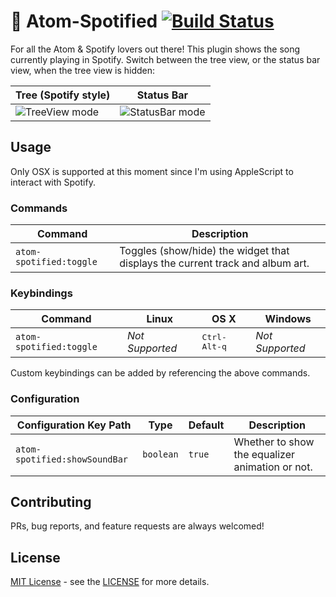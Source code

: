 # :musical_note: Atom-Spotified [![Build Status](https://travis-ci.org/yianL/atom-spotified.svg?branch=master)](https://travis-ci.org/yianL/atom-spotified)

For all the Atom & Spotify lovers out there! This plugin shows the song currently playing in Spotify.
Switch between the tree view, or the status bar view, when the tree view is hidden:

Tree (Spotify style)   | Status Bar
-----------------------|-------------------
![TreeView mode](https://raw.githubusercontent.com/yianL/atom-spotified/master/assets/screenshots/atom-spotified-1.png) | ![StatusBar mode](https://raw.githubusercontent.com/yianL/atom-spotified/master/assets/screenshots/atom-spotified-2.png)

## Usage

Only OSX is supported at this moment since I'm using AppleScript to interact with Spotify.

### Commands

Command                 | Description
------------------------|--------------
`atom-spotified:toggle` | Toggles (show/hide) the widget that displays the current track and album art.

### Keybindings

Command            | Linux  | OS X  | Windows
-------------------|--------|-------|----------
`atom-spotified:toggle` | *Not Supported* | <kbd>Ctrl-Alt-q</kbd> | *Not Supported*

Custom keybindings can be added by referencing the above commands.

### Configuration

Configuration Key Path      | Type | Default | Description
----------------------------|------|---------|------------
`atom-spotified:showSoundBar` | `boolean` | `true` | Whether to show the equalizer animation or not.

## Contributing

PRs, bug reports, and feature requests are always welcomed!

## License

[MIT License](http://opensource.org/licenses/MIT) - see the [LICENSE](https://github.com/yianL/atom-spotified/blob/master/LICENSE.md) for more details.
